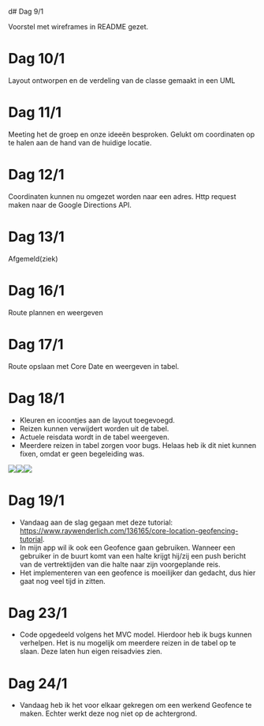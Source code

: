 d# Dag 9/1

Voorstel met wireframes in README gezet.

# Dag 10/1

Layout ontworpen en de verdeling van de classe gemaakt in een UML

# Dag 11/1

Meeting het de groep en onze ideeën besproken.
Gelukt om coordinaten op te halen aan de hand van de huidige locatie.

# Dag 12/1

Coordinaten kunnen nu omgezet worden naar een adres.
Http request maken naar de Google Directions API.

# Dag 13/1

Afgemeld(ziek)

# Dag 16/1

Route plannen en weergeven

# Dag 17/1

Route opslaan met Core Date en weergeven in tabel.

# Dag 18/1

* Kleuren en icoontjes aan de layout toegevoegd.
* Reizen kunnen verwijdert worden uit de tabel.
* Actuele reisdata wordt in de tabel weergeven.
* Meerdere reizen in tabel zorgen voor bugs. Helaas heb ik dit niet kunnen fixen, omdat er geen begeleiding was.
<p><img src=doc/homescreen.PNG><img src=doc/search_view.PNG><img src=doc/routes_view.PNG>

# Dag 19/1

* Vandaag aan de slag gegaan met deze tutorial: https://www.raywenderlich.com/136165/core-location-geofencing-tutorial.
* In mijn app wil ik ook een Geofence gaan gebruiken. Wanneer een gebruiker in de buurt komt van een halte krijgt hij/zij een push bericht van de vertrektijden van die halte naar zijn voorgeplande reis.
* Het implementeren van een geofence is moeilijker dan gedacht, dus hier gaat nog veel tijd in zitten.

# Dag 23/1

* Code opgedeeld volgens het MVC model. Hierdoor heb ik bugs kunnen verhelpen. Het is nu mogelijk om meerdere reizen in de tabel op te slaan. Deze laten hun eigen reisadvies zien.

# Dag 24/1

* Vandaag heb ik het voor elkaar gekregen om een werkend Geofence te maken. Echter werkt deze nog niet op de achtergrond. 

